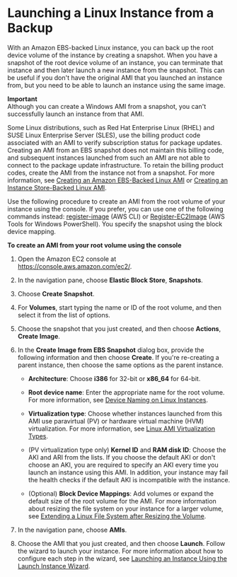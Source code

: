# Launching a Linux Instance from a Backup<a name="instance-launch-snapshot"></a>

With an Amazon EBS\-backed Linux instance, you can back up the root device volume of the instance by creating a snapshot\. When you have a snapshot of the root device volume of an instance, you can terminate that instance and then later launch a new instance from the snapshot\. This can be useful if you don't have the original AMI that you launched an instance from, but you need to be able to launch an instance using the same image\.

**Important**  
Although you can create a Windows AMI from a snapshot, you can't successfully launch an instance from that AMI\.

Some Linux distributions, such as Red Hat Enterprise Linux \(RHEL\) and SUSE Linux Enterprise Server \(SLES\), use the billing product code associated with an AMI to verify subscription status for package updates\. Creating an AMI from an EBS snapshot does not maintain this billing code, and subsequent instances launched from such an AMI are not able to connect to the package update infrastructure\. To retain the billing product codes, create the AMI from the instance not from a snapshot\. For more information, see [Creating an Amazon EBS\-Backed Linux AMI](creating-an-ami-ebs.md) or [Creating an Instance Store\-Backed Linux AMI](creating-an-ami-instance-store.md)\.

Use the following procedure to create an AMI from the root volume of your instance using the console\. If you prefer, you can use one of the following commands instead: [register\-image](http://docs.aws.amazon.com/cli/latest/reference/ec2/register-image.html) \(AWS CLI\) or [Register\-EC2Image](http://docs.aws.amazon.com/powershell/latest/reference/items/Register-EC2Image.html) \(AWS Tools for Windows PowerShell\)\. You specify the snapshot using the block device mapping\.

**To create an AMI from your root volume using the console**

1. Open the Amazon EC2 console at [https://console\.aws\.amazon\.com/ec2/](https://console.aws.amazon.com/ec2/)\.

1. In the navigation pane, choose **Elastic Block Store**, **Snapshots**\.

1. Choose **Create Snapshot**\.

1. For **Volumes**, start typing the name or ID of the root volume, and then select it from the list of options\.

1. Choose the snapshot that you just created, and then choose **Actions**, **Create Image**\.

1. In the **Create Image from EBS Snapshot** dialog box, provide the following information and then choose **Create**\. If you're re\-creating a parent instance, then choose the same options as the parent instance\.

   + **Architecture**: Choose **i386** for 32\-bit or **x86\_64** for 64\-bit\.

   + **Root device name**: Enter the appropriate name for the root volume\. For more information, see [Device Naming on Linux Instances](device_naming.md)\.

   + **Virtualization type**: Choose whether instances launched from this AMI use paravirtual \(PV\) or hardware virtual machine \(HVM\) virtualization\. For more information, see [Linux AMI Virtualization Types](virtualization_types.md)\.

   + \(PV virtualization type only\) **Kernel ID** and **RAM disk ID**: Choose the AKI and ARI from the lists\. If you choose the default AKI or don't choose an AKI, you are required to specify an AKI every time you launch an instance using this AMI\. In addition, your instance may fail the health checks if the default AKI is incompatible with the instance\.

   + \(Optional\) **Block Device Mappings**: Add volumes or expand the default size of the root volume for the AMI\. For more information about resizing the file system on your instance for a larger volume, see [Extending a Linux File System after Resizing the Volume](recognize-expanded-volume-linux.md)\.

1. In the navigation pane, choose **AMIs**\.

1. Choose the AMI that you just created, and then choose **Launch**\. Follow the wizard to launch your instance\. For more information about how to configure each step in the wizard, see [Launching an Instance Using the Launch Instance Wizard](launching-instance.md)\.